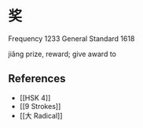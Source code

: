 # 奖
Frequency 1233
General Standard 1618

jiǎng
prize, reward; give award to

## References
- [[HSK 4]]
- [[9 Strokes]]
- [[大 Radical]]